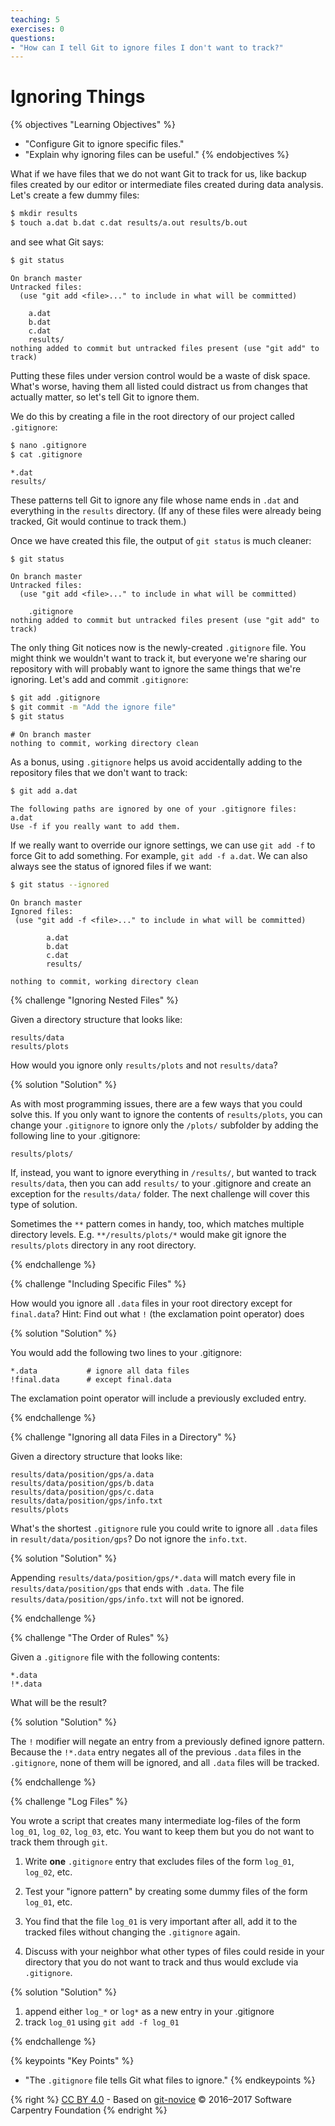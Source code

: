 ```yaml
---
teaching: 5
exercises: 0
questions:
- "How can I tell Git to ignore files I don't want to track?"
---
```

# Ignoring Things

{% objectives "Learning Objectives" %}
- "Configure Git to ignore specific files."
- "Explain why ignoring files can be useful."
{% endobjectives %}

What if we have files that we do not want Git to track for us,
like backup files created by our editor
or intermediate files created during data analysis.
Let's create a few dummy files:

```bash
$ mkdir results
$ touch a.dat b.dat c.dat results/a.out results/b.out
```

and see what Git says:

```bash
$ git status
```

```
On branch master
Untracked files:
  (use "git add <file>..." to include in what will be committed)

	a.dat
	b.dat
	c.dat
	results/
nothing added to commit but untracked files present (use "git add" to track)
```

Putting these files under version control would be a waste of disk space.
What's worse,
having them all listed could distract us from changes that actually matter,
so let's tell Git to ignore them.

We do this by creating a file in the root directory of our project called `.gitignore`:

```bash
$ nano .gitignore
$ cat .gitignore
```

```
*.dat
results/
```

These patterns tell Git to ignore any file whose name ends in `.dat`
and everything in the `results` directory.
(If any of these files were already being tracked,
Git would continue to track them.)

Once we have created this file,
the output of `git status` is much cleaner:

```bash
$ git status
```

```
On branch master
Untracked files:
  (use "git add <file>..." to include in what will be committed)

	.gitignore
nothing added to commit but untracked files present (use "git add" to track)
```

The only thing Git notices now is the newly-created `.gitignore` file.
You might think we wouldn't want to track it,
but everyone we're sharing our repository with will probably want to ignore
the same things that we're ignoring.
Let's add and commit `.gitignore`:

```bash
$ git add .gitignore
$ git commit -m "Add the ignore file"
$ git status
```

```
# On branch master
nothing to commit, working directory clean
```

As a bonus, using `.gitignore` helps us avoid accidentally adding to the repository files that we don't want to track:

```bash
$ git add a.dat
```

```
The following paths are ignored by one of your .gitignore files:
a.dat
Use -f if you really want to add them.
```

If we really want to override our ignore settings,
we can use `git add -f` to force Git to add something. For example,
`git add -f a.dat`.
We can also always see the status of ignored files if we want:

```bash
$ git status --ignored
```

```
On branch master
Ignored files:
 (use "git add -f <file>..." to include in what will be committed)

        a.dat
        b.dat
        c.dat
        results/

nothing to commit, working directory clean
```

{% challenge "Ignoring Nested Files" %}

Given a directory structure that looks like:

```
results/data
results/plots
```

How would you ignore only `results/plots` and not `results/data`?

{% solution "Solution" %}

As with most programming issues, there are a few ways that you
could solve this. If you only want to ignore the contents of
`results/plots`, you can change your `.gitignore` to ignore
only the `/plots/` subfolder by adding the following line to
your .gitignore:

`results/plots/`

If, instead, you want to ignore everything in `/results/`, but wanted to track
`results/data`, then you can add `results/` to your .gitignore
and create an exception for the `results/data/` folder.
The next challenge will cover this type of solution.

Sometimes the `**` pattern comes in handy, too, which matches
multiple directory levels. E.g. `**/results/plots/*` would make git ignore
the `results/plots` directory in any root directory.

{% endchallenge %}

{% challenge "Including Specific Files" %}

How would you ignore all `.data` files in your root directory except for
`final.data`?
Hint: Find out what `!` (the exclamation point operator) does

{% solution "Solution" %}

You would add the following two lines to your .gitignore:

```
*.data           # ignore all data files
!final.data      # except final.data
```

The exclamation point operator will include a previously excluded entry.

{% endchallenge %}

{% challenge "Ignoring all data Files in a Directory" %}

Given a directory structure that looks like:

```
results/data/position/gps/a.data
results/data/position/gps/b.data
results/data/position/gps/c.data
results/data/position/gps/info.txt
results/plots
```

What's the shortest `.gitignore` rule you could write to ignore all `.data`
files in `result/data/position/gps`? Do not ignore the `info.txt`.

{% solution "Solution" %}

Appending `results/data/position/gps/*.data` will match every file in `results/data/position/gps` that ends with `.data`.
The file `results/data/position/gps/info.txt` will not be ignored.

{% endchallenge %}

{% challenge "The Order of Rules" %}

Given a `.gitignore` file with the following contents:

```
*.data
!*.data
```

What will be the result?

{% solution "Solution" %}

The `!` modifier will negate an entry from a previously defined ignore pattern.
Because the `!*.data` entry negates all of the previous `.data` files in the `.gitignore`,
none of them will be ignored, and all `.data` files will be tracked.


{% endchallenge %}

{% challenge "Log Files" %}

You wrote a script that creates many intermediate log-files of the form `log_01`, `log_02`, `log_03`, etc.
You want to keep them but you do not want to track them through `git`.

1. Write **one** `.gitignore` entry that excludes files of the form `log_01`, `log_02`, etc.

2. Test your "ignore pattern" by creating some dummy files of the form `log_01`, etc.

3. You find that the file `log_01` is very important after all, add it to the tracked files without changing the `.gitignore` again.

4. Discuss with your neighbor what other types of files could reside in your directory that you do not want to track and thus would exclude via `.gitignore`.

{% solution "Solution" %}

1. append either `log_*`  or  `log*`  as a new entry in your .gitignore
3. track `log_01` using   `git add -f log_01`

{% endchallenge %}


{% keypoints "Key Points" %}
- "The `.gitignore` file tells Git what files to ignore."
{% endkeypoints %}

{% right %} [CC BY 4.0](https://creativecommons.org/licenses/by/4.0/legalcode) - Based on [git-novice](https://github.com/swcarpentry/git-novice) © 2016–2017 Software Carpentry Foundation {% endright %}
